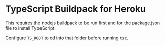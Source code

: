 TypeScript Buildpack for Heroku
=================================

This requires the nodejs buildpack to be run first and for the package.json file to install TypeScript.

Configure `TS_ROOT` to cd into that folder before running `tsc`.
